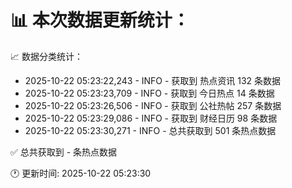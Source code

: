 📊 本次数据更新统计：
==========================

📈 数据分类统计：
- 2025-10-22 05:23:22,243 - INFO - 获取到 热点资讯 132 条数据
- 2025-10-22 05:23:23,709 - INFO - 获取到 今日热点 14 条数据
- 2025-10-22 05:23:26,506 - INFO - 获取到 公社热帖 257 条数据
- 2025-10-22 05:23:29,086 - INFO - 获取到 财经日历 98 条数据
- 2025-10-22 05:23:30,271 - INFO - 总共获取到 501 条热点数据

✅ 总共获取到 - 条热点数据

🕐 更新时间: 2025-10-22 05:23:30

